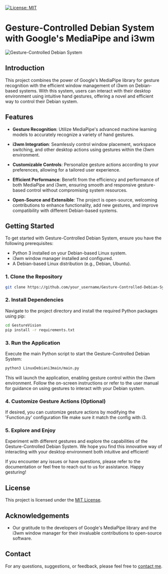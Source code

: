 [![License: MIT](https://img.shields.io/badge/License-MIT-yellow.svg)](https://opensource.org/licenses/MIT)

# Gesture-Controlled Debian System with Google's MediaPipe and i3wm

![Gesture-Controlled Debian System](demo.png)

## Introduction

This project combines the power of Google's MediaPipe library for gesture recognition with the efficient window management of i3wm on Debian-based systems. With this system, users can interact with their desktop environment using intuitive hand gestures, offering a novel and efficient way to control their Debian system.

## Features

- **Gesture Recognition**: Utilize MediaPipe's advanced machine learning models to accurately recognize a variety of hand gestures.
  
- **i3wm Integration**: Seamlessly control window placement, workspace switching, and other desktop actions using gestures within the i3wm environment.

- **Customizable Controls**: Personalize gesture actions according to your preferences, allowing for a tailored user experience.

- **Efficient Performance**: Benefit from the efficiency and performance of both MediaPipe and i3wm, ensuring smooth and responsive gesture-based control without compromising system resources.

- **Open-Source and Extensible**: The project is open-source, welcoming contributions to enhance functionality, add new gestures, and improve compatibility with different Debian-based systems.

## Getting Started

To get started with Gesture-Controlled Debian System, ensure you have the following prerequisites:

- Python 3 installed on your Debian-based Linux system.
- i3wm window manager installed and configured.
- A Debian-based Linux distribution (e.g., Debian, Ubuntu).

### 1. Clone the Repository

```bash
git clone https://github.com/your_username/Gesture-Controlled-Debian-System.git
```

### 2. Install Dependencies

Navigate to the project directory and install the required Python packages using pip:

```bash
cd GestureVision
pip install -r requirements.txt
```

### 3. Run the Application

Execute the main Python script to start the Gesture-Controlled Debian System:

```bash
python3 LinuxDebiani3main/main.py
```

This will launch the application, enabling gesture control within the i3wm environment. Follow the on-screen instructions or refer to the user manual for guidance on using gestures to interact with your Debian system.

### 4. Customize Gesture Actions (Optional)

If desired, you can customize gesture actions by modifying the 'Function.py' configuration file make sure it match the config with i3.

### 5. Explore and Enjoy

Experiment with different gestures and explore the capabilities of the Gesture-Controlled Debian System. We hope you find this innovative way of interacting with your desktop environment both intuitive and efficient!

If you encounter any issues or have questions, please refer to the documentation or feel free to reach out to us for assistance. Happy gesturing!

## License

This project is licensed under the [MIT License](LICENCE).

## Acknowledgements

- Our gratitude to the developers of Google's MediaPipe library and the i3wm window manager for their invaluable contributions to open-source software.

## Contact

For any questions, suggestions, or feedback, please feel free to [contact me](mailto:jiucheng.zang@proton.me).

